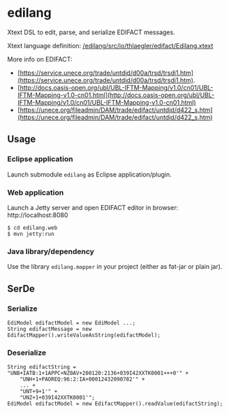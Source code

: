 # edilang

Xtext DSL to edit, parse, and serialize EDIFACT messages.

Xtext language definition: [/edilang/src/io/thlaegler/edifact/Edilang.xtext](/edilang/src/io/thlaegler/edifact/Edilang.xtext)

More info on EDIFACT:

* [https://service.unece.org/trade/untdid/d00a/trsd/trsdi1.htm](https://service.unece.org/trade/untdid/d00a/trsd/trsdi1.htm).
* [http://docs.oasis-open.org/ubl/UBL-IFTM-Mapping/v1.0/cn01/UBL-IFTM-Mapping-v1.0-cn01.html](http://docs.oasis-open.org/ubl/UBL-IFTM-Mapping/v1.0/cn01/UBL-IFTM-Mapping-v1.0-cn01.html)
* [https://unece.org/fileadmin/DAM/trade/edifact/untdid/d422_s.htm](https://unece.org/fileadmin/DAM/trade/edifact/untdid/d422_s.htm)

## Usage

### Eclipse application

Launch submodule `edilang` as Eclipse application/plugin.

### Web application

Launch a Jetty server and open EDIFACT editor in browser: http://localhost:8080

```
$ cd edilang.web
$ mvn jetty:run
```

### Java library/dependency

Use the library `edilang.mapper` in your project (either as fat-jar or plain jar).


## SerDe

### Serialize

```
EdiModel edifactModel = new EdiModel ...;
String edifactMessage = new EdifactMapper().writeValueAsString(edifactModel);
```

### Deserialize

```
String edifactString = "UNB+IATB:1+1APPC+NZ0AV+200120:2136+039I42XXTK0001+++0'" +
	"UNH+1+PAOREQ:96:2:IA+00012432090782'" +
	... +
	"UNT+9+1'" +
	"UNZ+1+039I42XXTK0001'";
EdiModel edifactModel = new EdifactMapper().readValue(edifactString);
```
